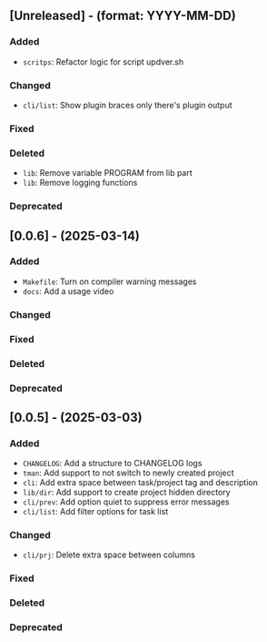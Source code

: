 ## [Unreleased] - (format: YYYY-MM-DD)

### Added

- `scritps`: Refactor logic for script updver.sh

### Changed

- `cli/list`: Show plugin braces only there's plugin output

### Fixed

### Deleted

- `lib`: Remove variable PROGRAM from lib part
- `lib`: Remove logging functions

### Deprecated


## [0.0.6] - (2025-03-14)

### Added

- `Makefile`: Turn on compiler warning messages
- `docs`: Add a usage video

### Changed

### Fixed

### Deleted

### Deprecated


## [0.0.5] - (2025-03-03)

### Added

- `CHANGELOG`: Add a structure to CHANGELOG logs
- `tman`: Add support to not switch to newly created project
- `cli`: Add extra space between task/project tag and description
- `lib/dir`: Add support to create project hidden directory
- `cli/prev`: Add option quiet to suppress error messages
- `cli/list`: Add filter options for task list

### Changed

- `cli/prj`: Delete extra space between columns

### Fixed

### Deleted

### Deprecated
